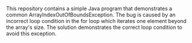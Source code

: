 This repository contains a simple Java program that demonstrates a common ArrayIndexOutOfBoundsException. The bug is caused by an incorrect loop condition in the for loop which iterates one element beyond the array's size. The solution demonstrates the correct loop condition to avoid this exception.